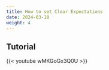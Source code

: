 ```yaml
---
title: How to set Clear Expectations
date: 2024-03-18
weight: 4
---
```


## Tutorial

{{< youtube wMKGoGx3Q0U >}}
